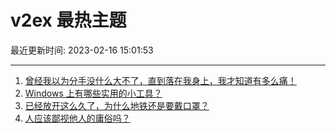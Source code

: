 # v2ex 最热主题

最近更新时间: 2023-02-16 15:01:53

--- 
1. [曾经我以为分手没什么大不了，直到落在我身上，我才知道有多么痛！](https://www.v2ex.com/t/916502) 
2. [Windows 上有哪些实用的小工具？](https://www.v2ex.com/t/916516) 
3. [已经放开这么久了，为什么地铁还是要戴口罩？](https://www.v2ex.com/t/916524) 
4. [人应该鄙视他人的庸俗吗？](https://www.v2ex.com/t/916559) 
